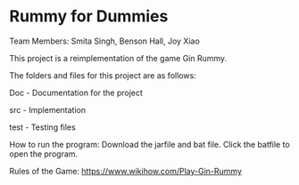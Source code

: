 # Rummy for Dummies

Team Members: Smita Singh, Benson Hall, Joy Xiao


This project is a reimplementation of the game Gin Rummy.

The folders and files for this project are as follows:

Doc - Documentation for the project

src - Implementation

test - Testing files

How to run the program: Download the jarfile and bat file. Click the batfile to open the program.

Rules of the Game: https://www.wikihow.com/Play-Gin-Rummy

